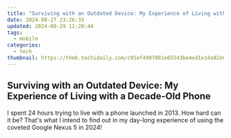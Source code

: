 ```yaml
---
title: "Surviving with an Outdated Device: My Experience of Living with a Decade-Old Phone"
date: 2024-08-27 23:26:33
updated: 2024-08-29 11:20:44
tags:
  - mobile
categories:
  - tech
thumbnail: https://thmb.techidaily.com/c91ef4997081e65543be4ed1e14a92e0b1b11ea3fa4aac3ca09a237127556c70.png
---
```


## Surviving with an Outdated Device: My Experience of Living with a Decade-Old Phone

I spent 24 hours trying to live with a phone launched in 2013\. How hard can it be? That's what I intend to find out in my day-long experience of using the coveted Google Nexus 5 in 2024!

<ins class="adsbygoogle"
     style="display:block"
     data-ad-format="autorelaxed"
     data-ad-client="ca-pub-7571918770474297"
     data-ad-slot="1223367746"></ins>



<ins class="adsbygoogle"
     style="display:block"
     data-ad-client="ca-pub-7571918770474297"
     data-ad-slot="8358498916"
     data-ad-format="auto"
     data-full-width-responsive="true"></ins>

